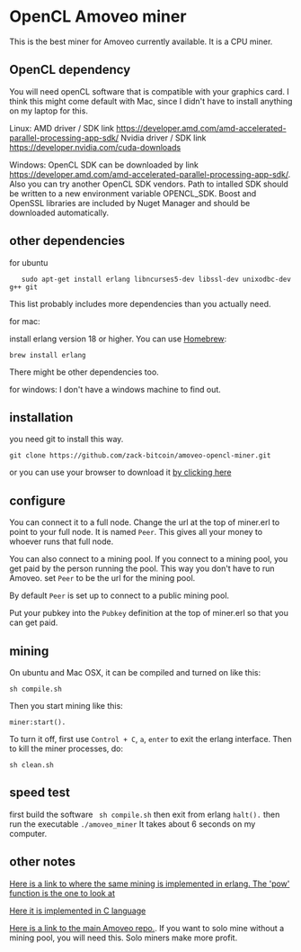 OpenCL Amoveo miner
==========

This is the best miner for Amoveo currently available. It is a CPU miner.

## OpenCL dependency

You will need openCL software that is compatible with your graphics card.
I think this might come default with Mac, since I didn't have to install anything on my laptop for this.

Linux:
AMD driver / SDK link https://developer.amd.com/amd-accelerated-parallel-processing-app-sdk/
Nvidia driver / SDK link https://developer.nvidia.com/cuda-downloads

Windows:
OpenCL SDK can be downloaded by link https://developer.amd.com/amd-accelerated-parallel-processing-app-sdk/. Also you can try another OpenCL SDK vendors. Path to intalled SDK should be written to a new environment variable OPENCL_SDK.
Boost and OpenSSL libraries are included by Nuget Manager and should be downloaded automatically.


## other dependencies

for ubuntu
```
   sudo apt-get install erlang libncurses5-dev libssl-dev unixodbc-dev g++ git
```
This list probably includes more dependencies than you actually need.

for mac:

install erlang version 18 or higher.
You can use [Homebrew](https://brew.sh):
```
brew install erlang
```
There might be other dependencies too.

for windows:
I don't have a windows machine to find out.



## installation
you need git to install this way.
```
git clone https://github.com/zack-bitcoin/amoveo-opencl-miner.git
```
or you can use your browser to download it [by clicking here](https://github.com/zack-bitcoin/amoveo-opencl-miner/archive/master.zip)


## configure

You can connect it to a full node. Change the url at the top of miner.erl to point to your full node. It is named `Peer`. This gives all your money to whoever runs that full node.

You can also connect to a mining pool. If you connect to a mining pool, you get paid by the person running the pool.
This way you don't have to run Amoveo.
set `Peer` to be the url for the mining pool.

By default `Peer` is set up to connect to a public mining pool.

Put your pubkey into the `Pubkey` definition at the top of miner.erl so that you can get paid. 



## mining

On ubuntu and Mac OSX, it can be compiled and turned on like this: 
```
sh compile.sh 
```
Then you start mining like this:
```
miner:start().
```
To turn it off, first use `Control + C`, `a`, `enter` to exit the erlang interface.
Then to kill the miner processes, do:
```
sh clean.sh
```


## speed test

first build the software
``` sh compile.sh```
then exit from erlang
```halt().```
then run the executable
```./amoveo_miner```
It takes about 6 seconds on my computer.


## other notes

[Here is a link to where the same mining is implemented in erlang. The 'pow' function is the one to look at](https://github.com/BumblebeeBat/pink_crypto)

[Here it is implemented in C language](https://github.com/zack-bitcoin/amoveo-c-miner)

[Here is a link to the main Amoveo repo.](https://github.com/zack-bitcoin/amoveo). If you want to solo mine without a mining pool, you will need this. Solo miners make more profit.
